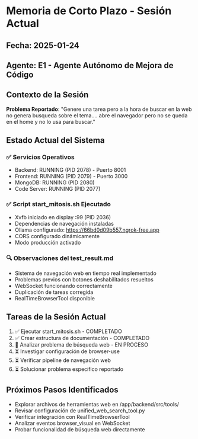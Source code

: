 # Memoria de Corto Plazo - Sesión Actual

## Fecha: 2025-01-24
## Agente: E1 - Agente Autónomo de Mejora de Código

## Contexto de la Sesión
**Problema Reportado**: "Genere una tarea pero a la hora de buscar en la web no genera busqueda sobre el tema.... abre el navegador pero no se queda en el home y no lo usa para buscar."

## Estado Actual del Sistema
### ✅ Servicios Operativos
- Backend: RUNNING (PID 2078) - Puerto 8001
- Frontend: RUNNING (PID 2079) - Puerto 3000  
- MongoDB: RUNNING (PID 2080)
- Code Server: RUNNING (PID 2077)

### ✅ Script start_mitosis.sh Ejecutado
- Xvfb iniciado en display :99 (PID 2036)
- Dependencias de navegación instaladas
- Ollama configurado: https://66bd0d09b557.ngrok-free.app
- CORS configurado dinámicamente
- Modo producción activado

### 🔍 Observaciones del test_result.md
- Sistema de navegación web en tiempo real implementado
- Problemas previos con botones deshabilitados resueltos  
- WebSocket funcionando correctamente
- Duplicación de tareas corregida
- RealTimeBrowserTool disponible

## Tareas de la Sesión Actual
1. ✅ Ejecutar start_mitosis.sh - COMPLETADO
2. ✅ Crear estructura de documentación - COMPLETADO  
3. 🔄 Analizar problema de búsqueda web - EN PROCESO
4. ⏳ Investigar configuración de browser-use
5. ⏳ Verificar pipeline de navegación web
6. ⏳ Solucionar problema específico reportado

## Próximos Pasos Identificados
- Explorar archivos de herramientas web en /app/backend/src/tools/
- Revisar configuración de unified_web_search_tool.py
- Verificar integración con RealTimeBrowserTool
- Analizar eventos browser_visual en WebSocket
- Probar funcionalidad de búsqueda web directamente